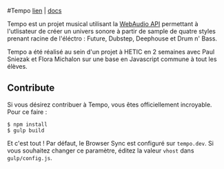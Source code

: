 #Tempo 
[lien](http://tempo.zachary.pm/) | [docs](http://tempo.zachary.pm)

Tempo est un projet musical utilisant la [WebAudio API](https://developer.mozilla.org/fr/docs/Web/API/Web_Audio_API) permettant à l'utlisateur de créer un univers sonore à partir de sample de quatre styles prenant racine de l'éléctro : Future, Dubstep, Deephouse et Drum n' Bass.

Tempo a été réalisé au sein d'un projet à HETIC en 2 semaines avec Paul Sniezak et Flora Michalon sur une base en Javascript commune à tout les élèves.

## Contribute

Si vous désirez contribuer à Tempo, vous êtes officiellement incroyable. Pour ce faire : 

	$ npm install
	$ gulp build
	
Et c'est tout ! Par défaut, le Browser Sync est configuré sur `tempo.dev`. Si vous souhaitez changer ce paramètre, éditez la valeur `vhost` dans `gulp/config.js`.


	